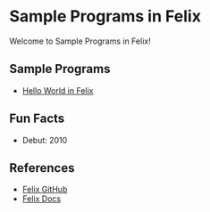 # Sample Programs in Felix

Welcome to Sample Programs in Felix!

## Sample Programs

- [Hello World in Felix](https://github.com/jrg94/sample-programs/issues/119)

## Fun Facts

- Debut: 2010

## References

- [Felix GitHub](https://github.com/felix-lang/felix)
- [Felix Docs](http://felix-documentation-master.readthedocs.io/en/latest/)

